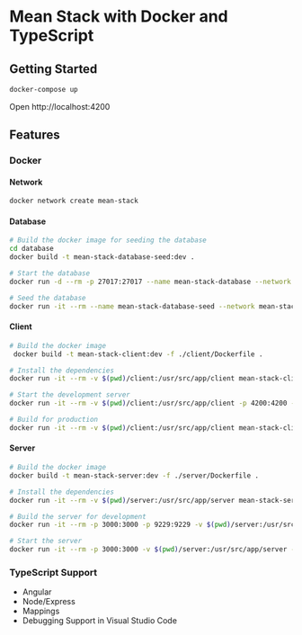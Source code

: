 # Mean Stack with Docker and TypeScript

## Getting Started
```sh
docker-compose up
```

Open http://localhost:4200

## Features
### Docker
#### Network
```sh
docker network create mean-stack
```

#### Database
```sh
# Build the docker image for seeding the database
cd database
docker build -t mean-stack-database-seed:dev .

# Start the database
docker run -d --rm -p 27017:27017 --name mean-stack-database --network mean-stack mongo

# Seed the database
docker run -it --rm --name mean-stack-database-seed --network mean-stack mean-stack-database-seed:dev
```

#### Client
```sh
# Build the docker image
 docker build -t mean-stack-client:dev -f ./client/Dockerfile .

# Install the dependencies
docker run -it --rm -v $(pwd)/client:/usr/src/app/client mean-stack-client:dev yarn

# Start the development server
docker run -it --rm -v $(pwd)/client:/usr/src/app/client -p 4200:4200 --name mean-stack-client --network mean-stack mean-stack-client:dev

# Build for production
docker run -it --rm -v $(pwd)/client:/usr/src/app/client mean-stack-client:dev npm run build
```

#### Server
```sh
# Build the docker image
docker build -t mean-stack-server:dev -f ./server/Dockerfile .

# Install the dependencies
docker run -it --rm -v $(pwd)/server:/usr/src/app/server mean-stack-server:dev yarn

# Build the server for development
docker run -it --rm -p 3000:3000 -p 9229:9229 -v $(pwd)/server:/usr/src/app/server -v $(pwd)/client/dist:/usr/src/app/client/dist mean-stack-server:dev npm run dev

# Start the server
docker run -it --rm -p 3000:3000 -v $(pwd)/server:/usr/src/app/server -v $(pwd)/client/dist:/usr/src/app/client/dist --name mean-stack-server --network mean-stack mean-stack-server:dev
```

### TypeScript Support
- Angular
- Node/Express
- Mappings
- Debugging Support in Visual Studio Code
